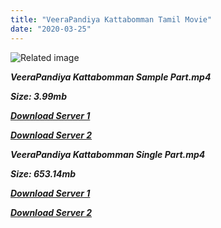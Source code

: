 ```yaml
---
title: "VeeraPandiya Kattabomman Tamil Movie"
date: "2020-03-25"
---
```


![Related image](https://www.filmibeat.com/ph-big/2015/07/veerapandiya-kattabomman-movie-poster_143703863040.jpg)

_**VeeraPandiya Kattabomman Sample Part.mp4**_

_**Size: 3.99mb**_

_**[Download Server 1](http://b5.wetransfer.vip/files/{cda5df2c15b60541c0c08958a9aa30b512670539b38ddb53042c71b1d10bc2b4}20Actor{cda5df2c15b60541c0c08958a9aa30b512670539b38ddb53042c71b1d10bc2b4}20Hits{cda5df2c15b60541c0c08958a9aa30b512670539b38ddb53042c71b1d10bc2b4}20Collection/Sivaji{cda5df2c15b60541c0c08958a9aa30b512670539b38ddb53042c71b1d10bc2b4}20Movies{cda5df2c15b60541c0c08958a9aa30b512670539b38ddb53042c71b1d10bc2b4}20Collections/VeeraPandiya{cda5df2c15b60541c0c08958a9aa30b512670539b38ddb53042c71b1d10bc2b4}20Kattabomman{cda5df2c15b60541c0c08958a9aa30b512670539b38ddb53042c71b1d10bc2b4}20(1959)/VeeraPandiya{cda5df2c15b60541c0c08958a9aa30b512670539b38ddb53042c71b1d10bc2b4}20Kattabomman{cda5df2c15b60541c0c08958a9aa30b512670539b38ddb53042c71b1d10bc2b4}20{cda5df2c15b60541c0c08958a9aa30b512670539b38ddb53042c71b1d10bc2b4}20Sample{cda5df2c15b60541c0c08958a9aa30b512670539b38ddb53042c71b1d10bc2b4}20HD.mp4)**_

_**[Download Server 2](http://b5.wetransfer.vip/files/{cda5df2c15b60541c0c08958a9aa30b512670539b38ddb53042c71b1d10bc2b4}20Actor{cda5df2c15b60541c0c08958a9aa30b512670539b38ddb53042c71b1d10bc2b4}20Hits{cda5df2c15b60541c0c08958a9aa30b512670539b38ddb53042c71b1d10bc2b4}20Collection/Sivaji{cda5df2c15b60541c0c08958a9aa30b512670539b38ddb53042c71b1d10bc2b4}20Movies{cda5df2c15b60541c0c08958a9aa30b512670539b38ddb53042c71b1d10bc2b4}20Collections/VeeraPandiya{cda5df2c15b60541c0c08958a9aa30b512670539b38ddb53042c71b1d10bc2b4}20Kattabomman{cda5df2c15b60541c0c08958a9aa30b512670539b38ddb53042c71b1d10bc2b4}20(1959)/VeeraPandiya{cda5df2c15b60541c0c08958a9aa30b512670539b38ddb53042c71b1d10bc2b4}20Kattabomman{cda5df2c15b60541c0c08958a9aa30b512670539b38ddb53042c71b1d10bc2b4}20{cda5df2c15b60541c0c08958a9aa30b512670539b38ddb53042c71b1d10bc2b4}20Sample{cda5df2c15b60541c0c08958a9aa30b512670539b38ddb53042c71b1d10bc2b4}20HD.mp4)**_

_**VeeraPandiya Kattabomman Single Part.mp4**_

_**Size: 653.14mb**_

_**[Download Server 1](http://b5.wetransfer.vip/files/{cda5df2c15b60541c0c08958a9aa30b512670539b38ddb53042c71b1d10bc2b4}20Actor{cda5df2c15b60541c0c08958a9aa30b512670539b38ddb53042c71b1d10bc2b4}20Hits{cda5df2c15b60541c0c08958a9aa30b512670539b38ddb53042c71b1d10bc2b4}20Collection/Sivaji{cda5df2c15b60541c0c08958a9aa30b512670539b38ddb53042c71b1d10bc2b4}20Movies{cda5df2c15b60541c0c08958a9aa30b512670539b38ddb53042c71b1d10bc2b4}20Collections/VeeraPandiya{cda5df2c15b60541c0c08958a9aa30b512670539b38ddb53042c71b1d10bc2b4}20Kattabomman{cda5df2c15b60541c0c08958a9aa30b512670539b38ddb53042c71b1d10bc2b4}20(1959)/VeeraPandiya{cda5df2c15b60541c0c08958a9aa30b512670539b38ddb53042c71b1d10bc2b4}20Kattabomman{cda5df2c15b60541c0c08958a9aa30b512670539b38ddb53042c71b1d10bc2b4}20{cda5df2c15b60541c0c08958a9aa30b512670539b38ddb53042c71b1d10bc2b4}20Single{cda5df2c15b60541c0c08958a9aa30b512670539b38ddb53042c71b1d10bc2b4}20Part{cda5df2c15b60541c0c08958a9aa30b512670539b38ddb53042c71b1d10bc2b4}20HD.mp4)**_

_**[Download Server 2](http://b5.wetransfer.vip/files/{cda5df2c15b60541c0c08958a9aa30b512670539b38ddb53042c71b1d10bc2b4}20Actor{cda5df2c15b60541c0c08958a9aa30b512670539b38ddb53042c71b1d10bc2b4}20Hits{cda5df2c15b60541c0c08958a9aa30b512670539b38ddb53042c71b1d10bc2b4}20Collection/Sivaji{cda5df2c15b60541c0c08958a9aa30b512670539b38ddb53042c71b1d10bc2b4}20Movies{cda5df2c15b60541c0c08958a9aa30b512670539b38ddb53042c71b1d10bc2b4}20Collections/VeeraPandiya{cda5df2c15b60541c0c08958a9aa30b512670539b38ddb53042c71b1d10bc2b4}20Kattabomman{cda5df2c15b60541c0c08958a9aa30b512670539b38ddb53042c71b1d10bc2b4}20(1959)/VeeraPandiya{cda5df2c15b60541c0c08958a9aa30b512670539b38ddb53042c71b1d10bc2b4}20Kattabomman{cda5df2c15b60541c0c08958a9aa30b512670539b38ddb53042c71b1d10bc2b4}20{cda5df2c15b60541c0c08958a9aa30b512670539b38ddb53042c71b1d10bc2b4}20Single{cda5df2c15b60541c0c08958a9aa30b512670539b38ddb53042c71b1d10bc2b4}20Part{cda5df2c15b60541c0c08958a9aa30b512670539b38ddb53042c71b1d10bc2b4}20HD.mp4)**_
